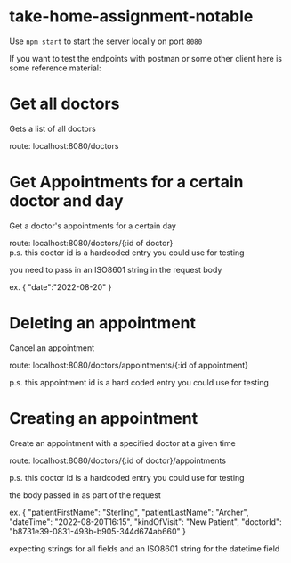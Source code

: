 # take-home-assignment-notable
Use `npm start` to start the server locally on port `8080`

If you want to test the endpoints with postman or some other client here is some reference material:

# Get all doctors 
Gets a list of all doctors

route: localhost:8080/doctors

# Get Appointments for a certain doctor and day
Get a doctor's appointments for a certain day 

route: localhost:8080/doctors/{:id of doctor}                  
p.s. this doctor id is a hardcoded entry you could use for testing <b8731e39-0831-493b-b905-344d674ab660>

you need to pass in an ISO8601 string in the request body    

ex.
{
    "date":"2022-08-20"
}

# Deleting an appointment
Cancel an appointment

route: localhost:8080/doctors/appointments/{:id of appointment}           

p.s. this appointment id is a hard coded entry you could use for testing <fc8eb7cc-b343-4a36-927b-fcd42a932098>

# Creating an appointment
Create an appointment with a specified doctor at a given time

route: localhost:8080/doctors/{:id of doctor}/appointments

p.s. this doctor id is a hardcoded entry you could use for testing <b8731e39-0831-493b-b905-344d674ab660>

the body passed in as part of the request 

ex. 
{
    "patientFirstName": "Sterling",
    "patientLastName": "Archer",
    "dateTime": "2022-08-20T16:15",
    "kindOfVisit": "New Patient",
    "doctorId": "b8731e39-0831-493b-b905-344d674ab660"
}

expecting strings for all fields and an ISO8601 string for the datetime field